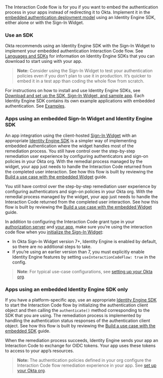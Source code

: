 The Interaction Code flow is for you if you want to embed the authentication process in your apps instead of redirecting it to Okta. Implement it in the [embedded authentication deployment model](/docs/concepts/redirect-vs-embedded/#embedded-authentication) using an Identity Engine SDK, either alone or with the Sign-In Widget.

### Use an SDK

Okta recommends using an Identity Engine SDK with the Sign-In Widget to implement your embedded authentication Interaction Code flow. See [Languages and SDKs](/code/) for information on Identity Engine SDKs that you can download to start using with your app.

> **Note:** Consider using the Sign-In Widget to test your authentication policies even if you don’t plan to use it in production. It’s quicker to embed it in a test app than coding the whole flow from scratch.

For instructions on how to install and use Identity Engine SDKs, see [Download and set up the SDK, Sign-In Widget, and sample app](/docs/guides/oie-embedded-common-download-setup-app/). Each Identity Engine SDK contains its own example applications with embedded authentication. See [Examples](#examples).

### Apps using an embedded Sign-In Widget and Identity Engine SDK

An app integration using the client-hosted [Sign-In Widget](/code/javascript/okta_sign-in_widget/) with an appropriate [Identity Engine SDK](/docs/guides/oie-embedded-common-download-setup-app/) is a simpler way of implementing embedded authentication where the widget handles most of the remediation process. You still have control over the step-by-step remediation user experience by configuring authenticators and sign-on policies in your Okta org. With the remedial process managed by the widget, your app just needs to handle the Interaction Code returned from the completed user interaction. See how this flow is built by reviewing the [Build a use case with the embedded Widget](/docs/guides/oie-embedded-widget-use-case-basic-sign-in) guide.

You still have control over the step-by-step remediation user experience by configuring authenticators and sign-on policies in your Okta org. With the remedial process managed by the widget, your app just needs to handle the Interaction Code returned from the completed user interaction. See how this flow is built by reviewing the [Build a use case with the embedded Widget](/docs/guides/oie-embedded-widget-use-case-basic-sign-in) guide.

In addition to configuring the Interaction Code grant type in your [authorization server](#enable-interaction-code-grant-for-your-authorization-server) and [your app](#enable-the-interaction-code-grant-on-an-application), make sure you’re using the interaction code flow when you [initialize the Sign-In Widget](/docs/guides/oie-embedded-common-download-setup-app/-/main/#set-up-the-sign-in-widget-and-sdk-for-your-own-app):

* In Okta Sign-In Widget version 7+, Identity Engine is enabled by default, so there are no additional steps to take.
* If you’re using an earlier version than 7, you must explicitly enable Identity Engine features by setting `useInteractionCodeFlow: true` in the config.

> **Note**: For typical use-case configurations, see [setting up your Okta org](/docs/guides/oie-embedded-common-org-setup/).

### Apps using an embedded Identity Engine SDK only

If you have a platform-specific app, use an appropriate [Identity Engine SDK](/docs/guides/oie-embedded-common-download-setup-app/) to start the Interaction Code flow by initializing the authentication client object and then calling the `authenticate()` method corresponding to the SDK that you are using. The remediation process is implemented by handling the authentication status responses of the authentication client object. See how this flow is built by reviewing the [Build a use case with the embedded SDK](/docs/guides/oie-embedded-sdk-use-case-basic-sign-in/) guide.

When the remediation process succeeds, Identity Engine sends your app an Interaction Code to exchange for OIDC tokens. Your app uses these tokens to access to your app’s resources.

> **Note:** The authentication policies defined in your org configure the Interaction Code flow remediation experience in your app. See [set up your Okta org](/docs/guides/oie-embedded-common-org-setup/).
